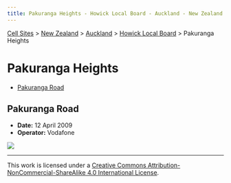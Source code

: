 ```yaml
---
title: Pakuranga Heights - Howick Local Board - Auckland - New Zealand - Cell Sites
---
```


[Cell Sites](../../../) > [New Zealand](../../) > [Auckland](../) > [Howick Local Board](./) > Pakuranga Heights

# Pakuranga Heights

* [Pakuranga Road](#pakuranga-road)

## Pakuranga Road

* **Date:** 12 April 2009
* **Operator:** Vodafone

![](https://f001.backblazeb2.com/file/CellSites/NZ/AUK/Howick/20090412-165134.jpg)

---

This work is licensed under a [Creative Commons Attribution-NonCommercial-ShareAlike 4.0 International License](http://creativecommons.org/licenses/by-nc-sa/4.0/).
